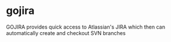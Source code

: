 # gojira
GOJIRA provides quick access to Atlassian's JIRA which then can automatically create and checkout SVN branches
